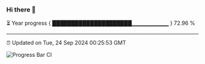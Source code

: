 ### Hi there 👋

⏳ Year progress { █████████████████████▁▁▁▁▁▁▁▁▁ } 72.96 %

---

⏰ Updated on Tue, 24 Sep 2024 00:25:53 GMT

![Progress Bar CI](https://github.com/EinsPommes/EinsPommes/blob/main/.github/workflows/main.yml)
